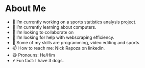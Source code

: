 # About Me

- 🔭 I’m currently working on a sports statistics analysis project.
- 🌱 I’m currently learning about computers.
- 👯 I’m looking to collaborate on 
- 🤔 I’m looking for help with webscraping efficiency.
- 💬 Some of my skills are programming, video editing and sports.
- 📫 How to reach me: Nick Rapoza on linkedin.
- 😄 Pronouns: He/Him
- ⚡ Fun fact: I have 3 dogs.

